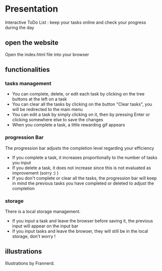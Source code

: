 # Presentation
Interactive ToDo List : keep your tasks online and check your progress during the day

## open the website
Open the index.html file into your browser 

## functionalities

### tasks management
- You can complete, delete, or edit each task by clicking on the tree buttons at the left on a task
- You can clear all the tasks by clicking on the button "Clear tasks", you will be redirected to the main menu
- You can edit a task by simply clicking on it, then by pressing Enter or clicking somewhere else to save the changes
- When you complete a task, a little rewarding gif appears

### progression Bar 
The progression bar adjusts the completion level regarding your efficiency
- If you complete a task, it increases proportionally to the number of tasks you input
- If you delete a task, it does not increase since this is not evaluated as improvement (sorry :) )
- If you don't complete or clear all the tasks, the progression bar will keep in mind the previous tasks you have completed or deleted to adjust the completion

### storage
There is a local storage management. 
- If you input a task and leave the browser before saving it, the previous input will appear on the input bar
- If you input tasks and leave the browser, they will still be in the local storage, don't worry !

## illustrations
Illustrations by Frannerd. 
